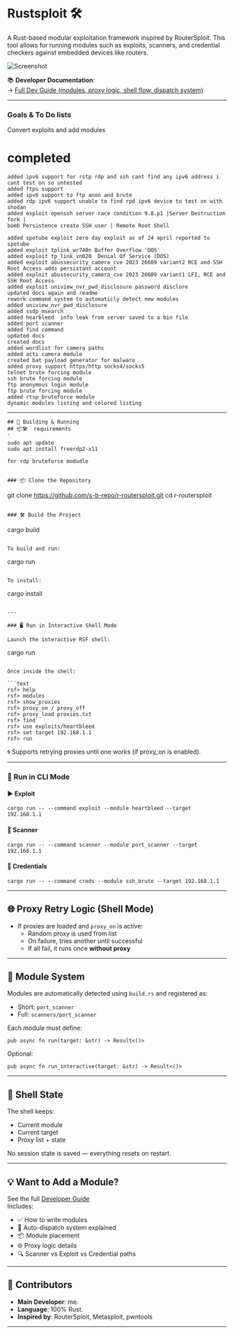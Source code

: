 # Rustsploit 🛠️

A Rust-based modular exploitation framework inspired by RouterSploit. This tool allows for running modules such as exploits, scanners, and credential checkers against embedded devices like routers.

![Screenshot](https://github.com/s-b-repo/r-routersploit/raw/main/lat.png)

📚 **Developer Documentation**:  
→ [Full Dev Guide (modules, proxy logic, shell flow, dispatch system)](https://github.com/s-b-repo/r-routersploit/blob/main/docs/doc.md)

---
### Goals & To Do lists

Convert exploits and add modules

# completed
```
added ipv6 support for rstp rdp and ssh cant find any ipv6 address i cant test on so untested
added ftps support
added ipv6 support to ftp anon and brute
added rdp ipv6 support unable to find rpd ipv6 device to test on with shodan
added exploit openssh server race condition 9.8.p1 |Server Destruction fork |
bomb Persistence create SSH user | Remote Root Shell

added spotube exploit zero day exploit as of 24 april reported to spotube
added exploit tplink_wr740n Buffer Overflow 'DOS'
added exploit tp_link_vn020  Denial Of Service (DOS) 
added exploit abussecurity_camera_cve 2023 26609 variant2 RCE and SSH Root Access adds persistant account
added exploit abussecurity_camera_cve 2023 26609 variant1 LFI, RCE and SSH Root Access
added exploit uniview_nvr_pwd_disclosure password disclore 
updated docs again and readme
rework command system to automaticly detect new modules
added uniview_nvr_pwd_disclosure  
added ssdp_msearch  
added hearbleed  info leak from server saved to a bin file
added port scanner  
added find command  
updated docs  
created docs  
added wordlist for camera paths  
added acti camera module  
created bat payload generator for malware  
added proxy support https/http socks4/socks5  
telnet brute forcing module  
ssh brute forcing module  
ftp anonymous login module  
ftp brute forcing module  
added rtsp_bruteforce module  
dynamic modules listing and colored listing  
```

---
```
## 🚀 Building & Running
## 📦🛠️  requirements 
`
sudo apt update
sudo apt install freerdp2-x11  

for rdp bruteforce modudle


```
```
### 📦 Clone the Repository

```
git clone https://github.com/s-b-repo/r-routersploit.git
cd r-routersploit
```

### 🛠️ Build the Project

```
cargo build
```

To build and run:
```
cargo run
```

To install:
```
cargo install
```

---

### 🖥️ Run in Interactive Shell Mode

Launch the interactive RSF shell:

```
cargo run
```

Once inside the shell:

```text
rsf> help
rsf> modules
rsf> show_proxies
rsf> proxy_on / proxy_off
rsf> proxy_load proxies.txt
rsf> find
rsf> use exploits/heartbleed
rsf> set target 192.168.1.1
rsf> run
```

🌀 Supports retrying proxies until one works (if proxy_on is enabled).

---

### 🔧 Run in CLI Mode

#### ▶ Exploit
```
cargo run -- --command exploit --module heartbleed --target 192.168.1.1
```

#### 🧪 Scanner
```
cargo run -- --command scanner --module port_scanner --target 192.168.1.1
```

#### 🔐 Credentials
```
cargo run -- --command creds --module ssh_brute --target 192.168.1.1
```

---

## 🌐 Proxy Retry Logic (Shell Mode)

- If proxies are loaded and `proxy_on` is active:
  - Random proxy is used from list
  - On failure, tries another until successful
  - If all fail, it runs once **without proxy**

---

## 📂 Module System

Modules are automatically detected using `build.rs` and registered as:
- Short: `port_scanner`
- Full: `scanners/port_scanner`

Each module must define:
```
pub async fn run(target: &str) -> Result<()>
```

Optional:
```
pub async fn run_interactive(target: &str) -> Result<()>
```

---

## 🧼 Shell State

The shell keeps:
- Current module
- Current target
- Proxy list + state

No session state is saved — everything resets on restart.

---

## 💡 Want to Add a Module?

See the full [Developer Guide](https://github.com/s-b-repo/r-routersploit/blob/main/docs/doc.md)  
Includes:
- ✅ How to write modules
- 🧠 Auto-dispatch system explained
- 📦 Module placement
- 🌐 Proxy logic details
- 🔍 Scanner vs Exploit vs Credential paths

---

## 👥 Contributors

- **Main Developer**: me.
- **Language**: 100% Rust.
- **Inspired by**: RouterSploit, Metasploit, pwntools


---

